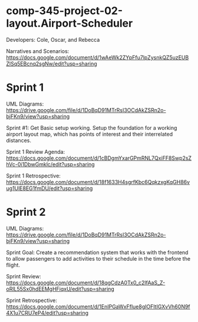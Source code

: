 # comp-345-project-02-layout.Airport-Scheduler
Developers: Cole, Oscar, and Rebecca

Narratives and Scenarios: https://docs.google.com/document/d/1wAeWk2ZYpFfu7lpZysnkQZ5uzEUBZlSq5EBcnq2sgNw/edit?usp=sharing

# Sprint 1

UML Diagrams: https://drive.google.com/file/d/1DoBqD91MTrRsI3OCdAkZSRn2o-bjFKn9/view?usp=sharing

Sprint #1: Get Basic setup working. Setup the foundation for a working airport layout map, which has points of interest and their interrelated distances.

Sprint 1 Review Agenda: https://docs.google.com/document/d/1cBDgmYxarGPmRNL7QxiFF8Swp2sZhVc-0i1DbwGmklc/edit?usp=sharing

Sprint 1 Retrospective: https://docs.google.com/document/d/18f1633H4sgrfKbc6QqkzxgKqGH86vug1UlE8EG1fmDU/edit?usp=sharing


# Sprint 2

UML Diagrams: https://drive.google.com/file/d/1DoBqD91MTrRsI3OCdAkZSRn2o-bjFKn9/view?usp=sharing

Sprint Goal: Create a recommendation system that works with the frontend to allow passengers to add activities to their schedule in the time before the flight.

Sprint Review: https://docs.google.com/document/d/18qgCdzA0Tx0_c2lfAaS_Z-oRlL55Sx0hdEEMgHFiqxU/edit?usp=sharing

Sprint Retrospective: https://docs.google.com/document/d/1EnIPGaWxFflue8gIOFltIGXvVh60N9f4X1u7CRU7eP4/edit?usp=sharing

